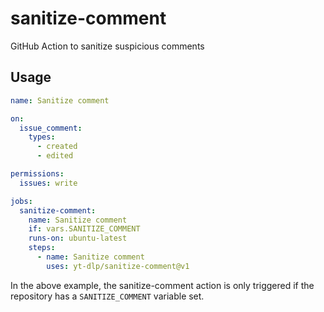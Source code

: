 # sanitize-comment
GitHub Action to sanitize suspicious comments

## Usage
```yml
name: Sanitize comment

on:
  issue_comment:
    types:
      - created
      - edited

permissions:
  issues: write

jobs:
  sanitize-comment:
    name: Sanitize comment
    if: vars.SANITIZE_COMMENT
    runs-on: ubuntu-latest
    steps:
      - name: Sanitize comment
        uses: yt-dlp/sanitize-comment@v1
```
In the above example, the sanitize-comment action is only triggered if the repository has a `SANITIZE_COMMENT` variable set.
